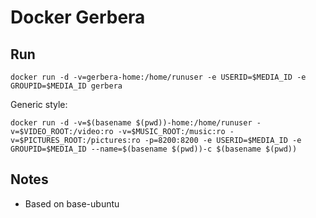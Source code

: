 # Docker Gerbera

## Run

```
docker run -d -v=gerbera-home:/home/runuser -e USERID=$MEDIA_ID -e GROUPID=$MEDIA_ID gerbera
```

Generic style:

```
docker run -d -v=$(basename $(pwd))-home:/home/runuser -v=$VIDEO_ROOT:/video:ro -v=$MUSIC_ROOT:/music:ro -v=$PICTURES_ROOT:/pictures:ro -p=8200:8200 -e USERID=$MEDIA_ID -e GROUPID=$MEDIA_ID --name=$(basename $(pwd))-c $(basename $(pwd))
```

## Notes

* Based on base-ubuntu